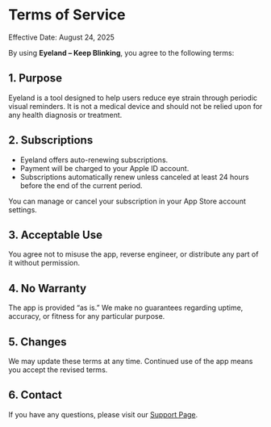 # Terms of Service

Effective Date: August 24, 2025

By using **Eyeland – Keep Blinking**, you agree to the following terms:

## 1. Purpose

Eyeland is a tool designed to help users reduce eye strain through periodic visual reminders. It is not a medical device and should not be relied upon for any health diagnosis or treatment.

## 2. Subscriptions

- Eyeland offers auto-renewing subscriptions.
- Payment will be charged to your Apple ID account.
- Subscriptions automatically renew unless canceled at least 24 hours before the end of the current period.

You can manage or cancel your subscription in your App Store account settings.

## 3. Acceptable Use

You agree not to misuse the app, reverse engineer, or distribute any part of it without permission.

## 4. No Warranty

The app is provided “as is.” We make no guarantees regarding uptime, accuracy, or fitness for any particular purpose.

## 5. Changes

We may update these terms at any time. Continued use of the app means you accept the revised terms.

## 6. Contact

If you have any questions, please visit our [Support Page](https://yourdomain.com/support).
